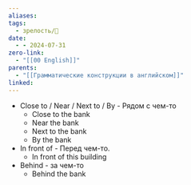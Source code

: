 ```yaml
---
aliases: 
tags:
  - зрелость/🌱
date:
  - - 2024-07-31
zero-link:
  - "[[00 English]]"
parents:
  - "[[Грамматические конструкции в английском]]"
linked:
---
```

- Close to / Near / Next to / By - Рядом с чем-то
	- Close to the bank
	- Near the bank
	- Next to the bank
	- By the bank
- In front of - Перед чем-то. 
	- In front of this building
- Behind - за чем-то
	- Behind the bank